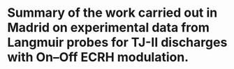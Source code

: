 # Summary of the work carried out in Madrid on experimental data from Langmuir probes for TJ-II discharges with On–Off ECRH modulation.

